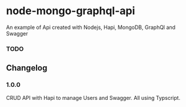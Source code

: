 # node-mongo-graphql-api

An example of Api created with Nodejs, Hapi, MongoDB, GraphQl and Swagger

### TODO

## Changelog

### 1.0.0

CRUD API with Hapi to manage Users and Swagger. All using Typscript.
